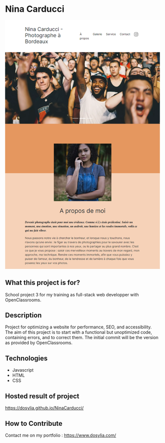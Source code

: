 # Nina Carducci

![Nina Carducci](./assets/images/nina-carducci-1.png)

## What this project is for?
School project 3 for my training as full-stack web developper with OpenClassrooms.

## Description
Project for optimizing a website for performance, SEO, and accessibility. The aim of this project is to start with a functional but unoptimized code, containing errors, and to correct them. The initial commit will be the version as provided by OpenClassrooms.

## Technologies
- Javascript
- HTML
- CSS

## Hosted result of project
https://dosylia.github.io/NinaCarducci/

## How to Contribute
Contact me on my portfolio : https://www.dosylia.com/


